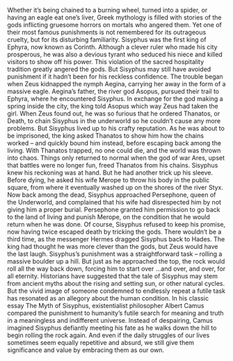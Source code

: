 Whether it’s being chained to a burning  wheel, turned into a spider, or having an eagle eat one’s liver, Greek mythology is filled  with stories of the gods inflicting gruesome horrors  on mortals who angered them. Yet one of their most famous  punishments is not remembered for its outrageous cruelty,  but for its disturbing familiarity. Sisyphus was the first king of Ephyra,  now known as Corinth. Although a clever ruler who made his city  prosperous, he was also a devious tyrant who seduced his niece and  killed visitors to show off his power. This violation of the sacred hospitality  tradition greatly angered the gods. But Sisyphus may still have  avoided punishment if it hadn’t been for his  reckless confidence. The trouble began when Zeus  kidnapped the nymph Aegina, carrying her away in the form  of a massive eagle. Aegina’s father, the river god Asopus,  pursued their trail to Ephyra, where he encountered Sisyphus. In exchange for the god making a spring inside the city, the king told Asopus which way  Zeus had taken the girl. When Zeus found out, he was so furious that he ordered Thanatos, or Death, to chain Sisyphus in the underworld  so he couldn’t cause any more problems. But Sisyphus lived up to  his crafty reputation. As he was about to be imprisoned, the king asked Thanatos to show him  how the chains worked – and quickly bound him instead,  before escaping back among the living. With Thanatos trapped, no one could die,  and the world was thrown into chaos. Things only returned to normal  when the god of war Ares, upset that battles were no longer fun,  freed Thanatos from his chains. Sisyphus knew his reckoning was at hand. But he had another trick up his sleeve. Before dying, he asked his wife Merope to throw his body in the public square, from where it eventually washed up on  the shores of the river Styx. Now back among the dead,  Sisyphus approached Persephone, queen of the Underworld, and complained that his wife had disrespected him  by not giving him a proper burial. Persephone granted him permission to go back to the land of living and punish Merope, on the condition that  he would return when he was done. Of course, Sisyphus refused  to keep his promise, now having twice escaped death by tricking the gods. There wouldn’t be a third time, as the messenger Hermes dragged Sisyphus back to Hades. The king had thought he was  more clever than the gods, but Zeus would have the last laugh. Sisyphus’s punishment was  a straightforward task – rolling a massive boulder up a hill. But just as he approached the top, the  rock would roll all the way back down, forcing him to start over …and over, and over, for all eternity. Historians have suggested that the tale  of Sisyphus may stem from ancient myths about the rising and setting sun,  or other natural cycles. But the vivid image of someone condemned  to endlessly repeat a futile task has resonated as an allegory  about the human condition. In his classic essay The Myth of Sisyphus, existentialist philosopher Albert Camus  compared the punishment to humanity’s futile search  for meaning and truth in a meaningless and  indifferent universe. Instead of despairing, Camus imagined  Sisyphus defiantly meeting his fate as he walks down the hill to begin  rolling the rock again. And even if the daily  struggles of our lives sometimes seem equally  repetitive and absurd, we still give them significance and value  by embracing them as our own. 